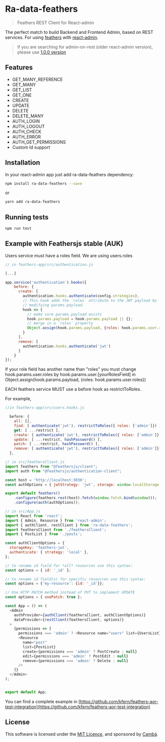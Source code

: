 # Ra-data-feathers

> Feathers REST Client for React-admin

The perfect match to build Backend and Frontend Admin, based on REST services.
For using [feathers](https://www.feathersjs.com) with [react-admin](https://github.com/marmelab/react-admin).

> If you are searching for admin-on-rest (older react-admin version), please use [1.0.0 version](https://github.com/josx/ra-data-feathers/releases/tag/v1.0.0)

## Features
* GET_MANY_REFERENCE
* GET_MANY
* GET_LIST
* GET_ONE
* CREATE
* UPDATE
* DELETE
* DELETE_MANY
* AUTH_LOGIN
* AUTH_LOGOUT
* AUTH_CHECK
* AUTH_ERROR
* AUTH_GET_PERMISSIONS
* Custom Id support

## Installation

In your react-admin app just add ra-data-feathers dependency:

```sh
npm install ra-data-feathers --save
```

or

```sh
yarn add ra-data-feathers
```

## Running tests

```sh
npm run test

```

## Example with Feathersjs stable (AUK)

Users service must have a roles field. We are using users.roles

```js
// in feathers-app/src/authentication.js

[...]

app.service('authentication').hooks({
    before: {
      create: [
        authentication.hooks.authenticate(config.strategies),
        // This hook adds the `roles` attribute to the JWT payload by
        // modifying params.payload.
        hook => {
          // make sure params.payload exists
          hook.params.payload = hook.params.payload || {};
          // merge in a `roles` property
          Object.assign(hook.params.payload, {roles: hook.params.user.roles});
        }
      ],
      remove: [
        authentication.hooks.authenticate('jwt')
      ]
    }
});

```

If your role field has another name than "roles" you must change hook.params.user.roles by hook.params.user.[yourRolesField] in Object.assign(hook.params.payload, {roles: hook.params.user.roles})

EACH feathers service MUST use a before hook as restrictToRoles.

For example,

```js
//in feathers-app/src/users.hooks.js

  before: {
    all: [],
    find: [ authenticate('jwt'), restrictToRoles({ roles: ['admin']}) ],
    get: [ ...restrict ],
    create: [ authenticate('jwt'), restrictToRoles({ roles: ['admin']}), hashPassword() ],
    update: [ ...restrict, hashPassword() ],
    patch: [ ...restrict, hashPassword() ],
    remove: [ authenticate('jwt'), restrictToRoles({ roles: ['admin']}) ]
  },

```


```js
// in src/feathersClient.js
import feathers from "@feathersjs/client";
import auth from "@feathersjs/authentication-client";

const host = 'http://localhost:3030';
const authOptions = { jwtStrategy: 'jwt', storage: window.localStorage };

export default feathers()
    .configure(feathers.rest(host).fetch(window.fetch.bind(window)));
    .configure(auth(authOptions));
```

```js
// in src/App.js
import React from 'react';
import { Admin, Resource } from 'react-admin';
import { authClient, restClient } from 'ra-data-feathers';
import feathersClient from './feathersClient';
import { PostList } from './posts';

const authClientOptions = {
  storageKey: 'feathers-jwt',
  authenticate: { strategy: 'local' },
};

// to rename id field for *all* resources use this syntax:
const options = { id: '_id' };

// to rename id field(s) for specific resources use this syntax:
const options = {'my-resource': {id: '_id'}};

// Use HTTP PATCH method instead of PUT to implement UPDATE
const options = { usePatch: true };

const App = () => (
  <Admin
    authProvider={authClient(feathersClient, authClientOptions)}
    dataProvider={restClient(feathersClient, options)}
  >
    {permissions => [
      permissions === 'admin' ? <Resource name="users" list={UsersList} /> : null,
      <Resource
        name="post"
        list={PostList}
        create={permissions === 'admin' ? PostCreate : null}
        edit={permissions === 'admin' ? PostEdit : null}
        remove={permissions === 'admin' ? Delete : null}
      />
    ]}
  </Admin>
);


export default App;
```

You can find a complete example in [https://github.com/kfern/feathers-aor-test-integration](https://github.com/kfern/feathers-aor-test-integration)

## License

This software is licensed under the [MIT Licence](LICENSE), and sponsored by [Cambá](https://www.camba.coop).
